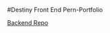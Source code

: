 #Destiny Front End Pern-Portfolio

[Backend Repo](https://github.com/DestinyJoyner/Pern-Portfolio-Backend)